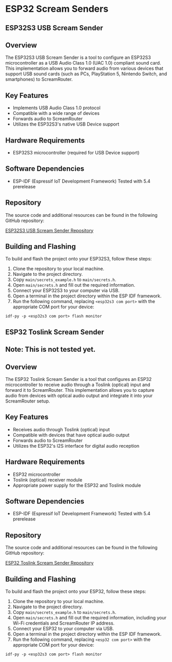 # ESP32 Scream Senders
## ESP32S3 USB Scream Sender

## Overview

The ESP32S3 USB Scream Sender is a tool to configure an ESP32S3 microcontroller as a USB Audio Class 1.0 (UAC 1.0) compliant sound card. This implementation allows you to forward audio from various devices that support USB sound cards (such as PCs, PlayStation 5, Nintendo Switch, and smartphones) to ScreamRouter.

## Key Features

- Implements USB Audio Class 1.0 protocol
- Compatible with a wide range of devices
- Forwards audio to ScreamRouter
- Utilizes the ESP32S3's native USB Device support

## Hardware Requirements

- ESP32S3 microcontroller (required for USB Device support)

## Software Dependencies

- ESP-IDF (Espressif IoT Development Framework) Tested with 5.4 prerelease

## Repository

The source code and additional resources can be found in the following GitHub repository:

[ESP32S3 USB Scream Sender Repository](https://github.com/netham45/esp32s-usb-scream-sender)

## Building and Flashing

To build and flash the project onto your ESP32S3, follow these steps:

1. Clone the repository to your local machine.
2. Navigate to the project directory.
3. Copy `main/secrets_example.h` to `main/secrets.h`.
4. Open `main/secrets.h` and fill out the required information.
5. Connect your ESP32S3 to your computer via USB.
6. Open a terminal in the project directory within the ESP IDF framework.
7. Run the following command, replacing `<esp32s3 com port>` with the appropriate COM port for your device:

```
idf-py -p <esp32s3 com port> flash monitor
```

## ESP32 Toslink Scream Sender

## Note: This is not tested yet.

## Overview

The ESP32 Toslink Scream Sender is a tool that configures an ESP32 microcontroller to receive audio through a Toslink (optical) input and forward it to ScreamRouter. This implementation allows you to capture audio from devices with optical audio output and integrate it into your ScreamRouter setup.
## Key Features

- Receives audio through Toslink (optical) input
- Compatible with devices that have optical audio output
- Forwards audio to ScreamRouter
- Utilizes the ESP32's I2S interface for digital audio reception
## Hardware Requirements

- ESP32 microcontroller
- Toslink (optical) receiver module
- Appropriate power supply for the ESP32 and Toslink module
## Software Dependencies

- ESP-IDF (Espressif IoT Development Framework) Tested with 5.4 prerelease

## Repository

The source code and additional resources can be found in the following GitHub repository:

[ESP32 Toslink Scream Sender Repository](https://github.com/netham45/esp32-toslink-sender)

## Building and Flashing

To build and flash the project onto your ESP32, follow these steps:

1. Clone the repository to your local machine.
2. Navigate to the project directory.
3. Copy `main/secrets_example.h` to `main/secrets.h`.
4. Open `main/secrets.h` and fill out the required information, including your Wi-Fi credentials and ScreamRouter IP address.
5. Connect your ESP32 to your computer via USB.
6. Open a terminal in the project directory within the ESP IDF framework.
7. Run the following command, replacing `<esp32 com port>` with the appropriate COM port for your device:

```
idf-py -p <esp32s3 com port> flash monitor
```